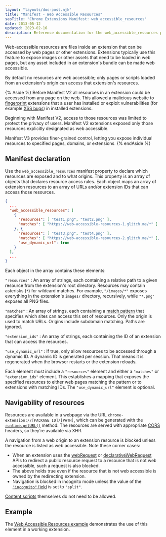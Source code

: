 ```yaml
---
layout: "layouts/doc-post.njk"
title: "Manifest - Web Accessible Resources"
seoTitle: "Chrome Extensions Manifest: web_accessible_resources"
date: 2013-05-12
updated: 2023-02-16
description: Reference documentation for the web_accessible_resources property of manifest.json.
---
```


Web-accessible resources are files inside an extension that can be accessed by web pages or other
extensions. Extensions typically use this feature to expose images or other assets that need to be
loaded in web pages, but any asset included in an extension's bundle can be made web accessible.

By default no resources are web accessible; only pages or scripts loaded from an extension's origin
can access that extension's resources. 

{% Aside %}
Before Manifest V2 all resources in an extension could be accessed from any page on the
web. This allowed a malicious website to [fingerprint][6] extensions that a user has installed
or exploit vulnerabilities (for example [XSS bugs][7]) in installed extensions. 

Beginning with Manifest V2, access to those resources was limited to protect the privacy of users. Manifest V2
extensions exposed only those resources explicitly designated as web accessible.

Manifest V3 provides finer-grained control, letting you expose individual resources to specified
pages, domains, or extensions.
{% endAside %}


## Manifest declaration

Use the `web_accessible_resources` manifest property to declare which resources are exposed and to
what origins. This property is an array of objects that declares resource access rules. Each object
maps an array of extension resources to an array of URLs and/or extension IDs that can access those resources.

```json
{
  ...
  "web_accessible_resources": [
    {
      "resources": [ "test1.png", "test2.png" ],
      "matches": [ "https://web-accessible-resources-1.glitch.me/*" ]
    }, {
      "resources": [ "test3.png", "test4.png" ],
      "matches": [ "https://web-accessible-resources-2.glitch.me/*" ],
      "use_dynamic_url": true
    }
  ],
  ...
}
```

Each object in the array contains these elements:

`"resources"`
: An array of strings, each containing a relative path to a given resource from the extension's root directory. Resources may contain asterisks (`*`) for wildcard matches. For example, `"/images/*"` exposes everything in the extension's `images/` directory, recursively, while `"*.png"` exposes all PNG files.

`"matches"`
: An array of strings, each containing a [match pattern](/docs/extensions/mv3/match_patterns/) that specifies which sites can access this set of resources. Only the origin is used to match URLs. Origins include subdomain matching. Paths are ignored. 

`"extension_ids"`
: An array of strings, each containing the ID of an extension that can access the resources.

`"use_dynamic_url"`
: If true, only allow resources to be accessed through a dynamic ID. A dynamic ID is generated per session. That means it is regenerated when the browser restarts or the extension reloads.

Each element must include a `"resources"` element and either a `"matches"` or `"extension_ids"` element. This establishes a mapping that exposes the specified resources to either web pages matching the pattern or to extensions with matching IDs. The `"use_dynamic_url"` element is optional.

## Navigability of resources

Resources are available in a webpage via the URL
`chrome-extension://[PACKAGE ID]/[PATH]`, which can be generated with the [`runtime.getURL()`][1]
method. The resources are served with appropriate [CORS][2] headers, so they're available
via XHR.

A navigation from a web origin to an extension resource is blocked unless the resource is
listed as web accessible. Note these corner cases:

- When an extension uses the [webRequest][3] or [declarativeWebRequest][4] APIs to redirect a public
  resource request to a resource that is not web accessible, such a request is also blocked.
- The above holds true even if the resource that is not web accessible is owned by the redirecting
  extension.
- Navigation is blocked in incognito mode unless the value of the [`"incognito"` field](/docs/extensions/mv3/manifest/incognito/) is set to `"split"`.

[Content scripts][5] themselves do not need to be allowed.

## Example

The [Web Accessible Resources example][war-example] demonstrates the use of this element in a working extension.

[war-example]: https://github.com/GoogleChrome/chrome-extensions-samples/tree/main/api-samples/web-accessible-resources
[1]: /docs/extensions/reference/extension/#method-getURL
[2]: https://www.w3.org/TR/cors/
[3]: /docs/extensions/reference/webRequest/
[4]: /docs/extensions/reference/declarativeWebRequest
[5]: /docs/extensions/mv3/content_scripts
[6]: https://en.wikipedia.org/wiki/Device_fingerprint
[7]: https://en.wikipedia.org/wiki/Cross-site_scripting
[8]: /docs/extensions/mv3/tabs#manifest_version
